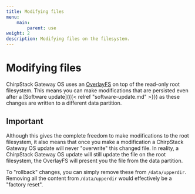 ```yaml
---
title: Modifying files
menu:
    main:
        parent: use
weight: 2
description: Modifying files on the filesystem.
---
```


# Modifying files

ChirpStack Gateway OS uses an [OverlayFS](https://en.wikipedia.org/wiki/OverlayFS)
on top of the read-only root filesystem. This means you can make modifications that
are persisted even after a [Software update]({{< relref "software-update.md" >}})
as these changes are written to a different data partition.

## Important

Although this gives the complete freedom to make modifications to the root
filesystem, it also means that once you make a modification a ChirpStack Gateway OS
update will never "overwrite" this changed file. In reality, a ChirpStack Gateway OS
update will still update the file on the root filesystem, the OverlayFS will
present you the file from the data partition.

To "rollback" changes, you can simply remove these from `/data/upperdir`.
Removing all the content from `/data/upperdir` would effectively be a "factory reset".
